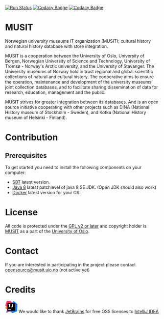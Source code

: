 [![Run Status](https://api.shippable.com/projects/5756ccf92a8192902e22c72c/badge?branch=master)](https://app.shippable.com/projects/5756ccf92a8192902e22c72c) [![Codacy Badge](https://api.codacy.com/project/badge/Coverage/09d679eb62f64a87ad7a9bfc90c643cc)](https://www.codacy.com/app/MUSIT-Norway/musit?utm_source=github.com&amp;utm_medium=referral&amp;utm_content=MUSIT-Norway/musit&amp;utm_campaign=Badge_Coverage) [![Codacy Badge](https://api.codacy.com/project/badge/Grade/09d679eb62f64a87ad7a9bfc90c643cc)](https://www.codacy.com/app/MUSIT-Norway/musit?utm_source=github.com&amp;utm_medium=referral&amp;utm_content=MUSIT-Norway/musit&amp;utm_campaign=Badge_Grade)

# MUSIT 
Norwegian university museums IT organization (MUSIT); cultural history and natural history database with store integration.

MUSIT is a cooperation between the University of Oslo, University of Bergen, Norwegian University of Science and Technology, University of Tromsø - Norway's Arctic university, and the University of Stavanger. 
The University museums of Norway hold in trust regional and global scientific collections of natural and cultural history. The cooperative aims to ensure the operation, maintenance and development of the university museums' joint collection databases, and to facilitate sharing dissemination of data for research, education, management and the public. 

MUSIT strives for greater integration between its databases. And is an open source initiative cooperating with other projects such as DINA (National History museum of Stockholm - Sweden), and Kotka (National History museum of Helsinki - Finland).


# Contribution

## Prerequisites

To get started you need to install the following components on your computer:

* [SBT](http://www.scala-sbt.org) latest version.
* [Java 8](http://java.oracle.com) latest patchlevel of java 8 SE JDK. (Open JDK should also work)
* [Docker](http://www.docker.com) latest version for your OS.

# License
All code is protected under the [GPL v2 or later](http://www.gnu.org/licenses/old-licenses/gpl-2.0.en.html) and copyright holder is [MUSIT](http://musit.uio.no) as a part of the [University of Oslo](http://www.uio.no).

# Contact

If you are interested in participating in the project please contact opensource@musit.uio.no (not active yet)


# Credits

<img src="https://raw.githubusercontent.com/MUSIT-Norway/guidelines/master/images/icon_IntelliJIDEA.png" alt="alt text" width="40px" height="40px"> We would like to thank [JetBrains](https://www.jetbrains.com) for free OSS licenses to [IntelliJ IDEA](https://www.jetbrains.com/idea/)

